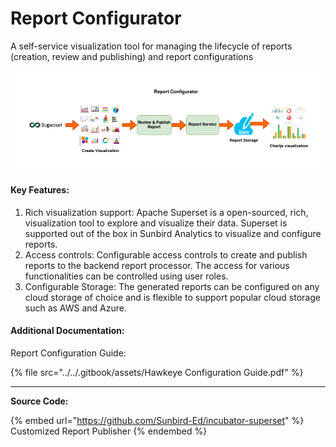 # Report Configurator

A self-service visualization tool for managing the lifecycle of reports (creation, review and publishing) and report configurations

![Report Configurator Workflow](<../../.gitbook/assets/Report Configurator (1).png>)

#### Key Features:

1. Rich visualization support: Apache Superset is a open-sourced, rich, visualization tool to explore and visualize their data. Superset is supported out of the box in Sunbird Analytics to visualize and configure reports.
2. Access controls: Configurable access controls to create and publish reports to the backend report processor. The access for various functionalities can be controlled using user roles.
3. Configurable Storage: The generated reports can be configured on any cloud storage of choice and is flexible to support popular cloud storage such as AWS and Azure.

#### Additional Documentation:

Report Configuration Guide:&#x20;

{% file src="../../.gitbook/assets/Hawkeye Configuration Guide.pdf" %}

****

**Source Code:**

{% embed url="https://github.com/Sunbird-Ed/incubator-superset" %}
Customized Report Publisher
{% endembed %}
